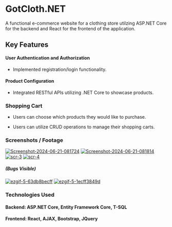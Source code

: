 
# GotCloth.NET

A functional e-commerce website for a clothing store utilzing ASP.NET Core for the backend and React for the frontend of the application.

## Key Features

#### User Authentication and Authorization
- Implemented registration/login functionality.

#### Product Configuration
- Integrated RESTful APIs utilizing .NET Core to showcase products.

### Shopping Cart
- Users can choose which products they would like to purchase.

- Users can utilize CRUD operations to manage their shopping carts.

### Screenshots / Footage

<a href='https://postimg.cc/4mFyQSbH' target='_blank'><img src='https://i.postimg.cc/4mFyQSbH/Screenshot-2024-06-21-081724.png' border='0' alt='Screenshot-2024-06-21-081724'/></a>
<a href='https://postimg.cc/pyFsHwyR' target='_blank'><img src='https://i.postimg.cc/pyFsHwyR/Screenshot-2024-06-21-081814.png' border='0' alt='Screenshot-2024-06-21-081814'/></a>
<a href='https://postimg.cc/CZRQfzMf' target='_blank'><img src='https://i.postimg.cc/CZRQfzMf/scr-3.png' border='0' alt='scr-3'/></a>
<a href='https://postimg.cc/v4kphWNv' target='_blank'><img src='https://i.postimg.cc/v4kphWNv/scr-4.png' border='0' alt='scr-4'/></a>

##### (Bugs Visible)

<a href='https://postimg.cc/JtgXx0QQ' target='_blank'><img src='https://i.postimg.cc/JtgXx0QQ/ezgif-5-63db8becff.gif' border='0' alt='ezgif-5-63db8becff'/></a>
<a href='https://postimg.cc/QHCJ0v5p' target='_blank'><img src='https://i.postimg.cc/QHCJ0v5p/ezgif-5-1ecff3849d.gif' border='0' alt='ezgif-5-1ecff3849d'/></a>

### Technologies Used
#### Backend: ASP.NET Core, Entity Framework Core, T-SQL

#### Frontend: React, AJAX, Bootstrap, JQuery 